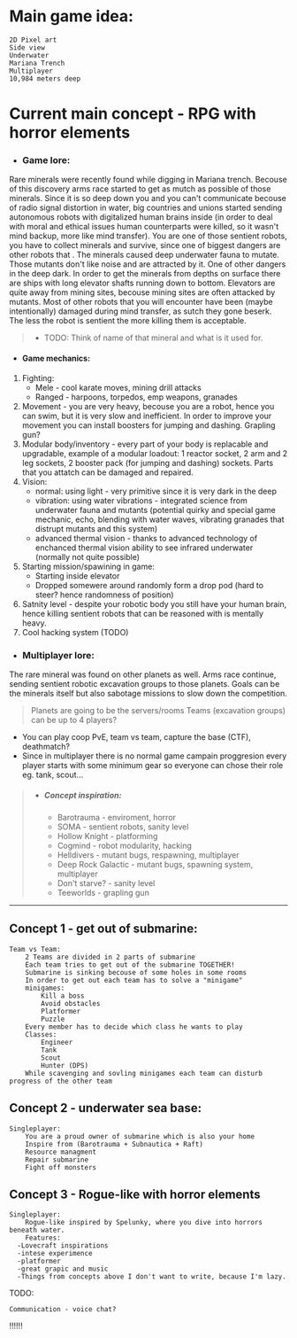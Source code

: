 # Main game idea:

	2D Pixel art
	Side view
	Underwater
	Mariana Trench
	Multiplayer
	10,984 meters deep

# Current main concept - RPG with horror elements
- ### Game lore:
Rare minerals were recently found while digging in Mariana trench. Becouse of this discovery arms race started to get as mutch as possible of those minerals.
Since it is so deep down you and you can't communicate becouse of radio signal distortion in water, big countries and unions started sending autonomous robots with
digitalized human brains inside (in order to deal with moral and ethical issues human counterparts were killed, so it wasn't mind backup, more like mind transfer).
You are one of those sentient robots, you have to collect minerals and survive, since one of biggest dangers are other robots that . The minerals caused deep underwater
fauna to mutate. Those mutants don't like noise and are attracted by it. One of other dangers in the deep dark. In order to get the minerals from depths on surface
there are ships with long elevator shafts running down to bottom. Elevators are quite away from mining sites, becouse mining sites are often attacked by mutants. 
Most of other robots that you will encounter have been (maybe intentionally) damaged during mind transfer, as sutch they gone beserk. The less the robot is sentient the more
killing them is acceptable. 
> - TODO: Think of name of that mineral and what is it used for.
- #### Game mechanics:
1. Fighting:
   - Mele - cool karate moves, mining drill attacks
   - Ranged - harpoons, torpedos, emp weapons, granades
3. Movement - you are very heavy, becouse you are a robot, hence you can swim, but it is very slow and inefficient. In order to improve your movement you can install boosters for jumping and dashing. Grapling gun?
2. Modular body/inventory - every part of your body is replacable and upgradable, example of a modular loadout: 1 reactor socket, 2 arm and 2 leg sockets, 2 booster pack (for jumping and dashing) sockets.
   Parts that you attatch can be damaged and repaired.
4. Vision:
   - normal: using light - very primitive since it is very dark in the deep
   - vibration: using water vibrations - integrated science from underwater fauna and mutants
     (potential quirky and special game mechanic, echo, blending with water waves, vibrating granades that distrupt mutants and this system)
   - advanced thermal vision - thanks to advanced technology of enchanced thermal vision ability to see infrared underwater (normally not quite possible)
5. Starting mission/spawining in game:
   - Starting inside elevator
   - Dropped somewere around randomly form a drop pod (hard to steer? hence randomness of position)
6. Satnity level - despite your robotic body you still have your human brain, hence killing sentient robots that can be reasoned with is mentally heavy. 
7. Cool hacking system (TODO)
- ### Multiplayer lore:
The rare mineral was found on other planets as well. Arms race continue, sending sentient robotic excavation groups to those planets. Goals can be the minerals itself but also
sabotage missions to slow down the competition. 
> Planets are going to be the servers/rooms
> Teams (excavation groups) can be up to 4 players?
- You can play coop PvE, team vs team, capture the base (CTF), deathmatch?
- Since in multiplayer there is no normal game campain proggresion every player starts with some minimum gear so everyone can chose their role eg. tank, scout...

> - ##### Concept inspiration:
>   - Barotrauma - enviroment, horror
>   - SOMA - sentient robots, sanity level
>   - Hollow Knight - platforming
>   - Cogmind - robot modularity, hacking
>   - Helldivers - mutant bugs, respawning, multiplayer
>   - Deep Rock Galactic - mutant bugs, spawning system, multiplayer
>   - Don't starve? - sanity level
>   - Teeworlds - grapling gun

---------------------------

## Concept 1 - get out of submarine:

	Team vs Team:
		2 Teams are divided in 2 parts of submarine
		Each team tries to get out of the submarine TOGETHER!
		Submarine is sinking becouse of some holes in some rooms
		In order to get out each team has to solve a "minigame"
		minigames:
			Kill a boss
			Avoid obstacles
			Platformer
			Puzzle
		Every member has to decide which class he wants to play
		Classes:
			Engineer
			Tank
			Scout
			Hunter (DPS)
		While scavenging and sovling minigames each team can disturb progress of the other team

## Concept 2 - underwater sea base:

	Singleplayer:
		You are a proud owner of submarine which is also your home
		Inspire from (Barotrauma + Subnautica + Raft)
		Resource managment
		Repair submarine
		Fight off monsters

##  Concept 3 - Rogue-like with horror elements

  	Singleplayer:
   		Rogue-like inspired by Spelunky, where you dive into horrors beneath water.
     	Features:
      -Lovecraft inspirations
      -intese experimence
      -platformer
      -great grapic and music
      -Things from concepts above I don't want to write, because I'm lazy.


TODO:

 	Communication - voice chat?
!!!!!!
